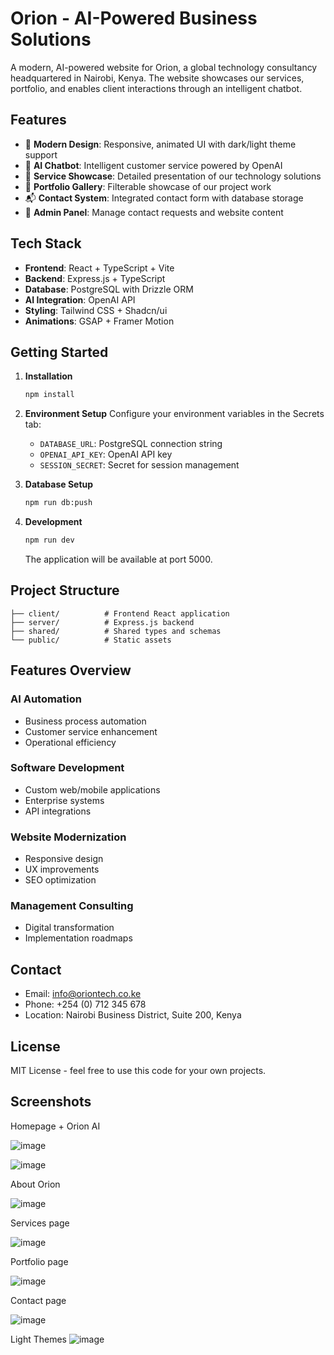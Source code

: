 
# Orion - AI-Powered Business Solutions

A modern, AI-powered website for Orion, a global technology consultancy headquartered in Nairobi, Kenya. The website showcases our services, portfolio, and enables client interactions through an intelligent chatbot.

## Features

- 🎯 **Modern Design**: Responsive, animated UI with dark/light theme support
- 🤖 **AI Chatbot**: Intelligent customer service powered by OpenAI
- 💼 **Service Showcase**: Detailed presentation of our technology solutions
- 📱 **Portfolio Gallery**: Filterable showcase of our project work
- 📬 **Contact System**: Integrated contact form with database storage
- 👤 **Admin Panel**: Manage contact requests and website content

## Tech Stack

- **Frontend**: React + TypeScript + Vite
- **Backend**: Express.js + TypeScript
- **Database**: PostgreSQL with Drizzle ORM
- **AI Integration**: OpenAI API
- **Styling**: Tailwind CSS + Shadcn/ui
- **Animations**: GSAP + Framer Motion

## Getting Started

1. **Installation**
   ```bash
   npm install
   ```

2. **Environment Setup**
   Configure your environment variables in the Secrets tab:
   - `DATABASE_URL`: PostgreSQL connection string
   - `OPENAI_API_KEY`: OpenAI API key
   - `SESSION_SECRET`: Secret for session management

3. **Database Setup**
   ```bash
   npm run db:push
   ```

4. **Development**
   ```bash
   npm run dev
   ```
   The application will be available at port 5000.

## Project Structure

```
├── client/          # Frontend React application
├── server/          # Express.js backend
├── shared/          # Shared types and schemas
└── public/          # Static assets
```

## Features Overview

### AI Automation
- Business process automation
- Customer service enhancement
- Operational efficiency

### Software Development
- Custom web/mobile applications
- Enterprise systems
- API integrations

### Website Modernization
- Responsive design
- UX improvements
- SEO optimization

### Management Consulting
- Digital transformation
- Implementation roadmaps

## Contact

- Email: info@oriontech.co.ke
- Phone: +254 (0) 712 345 678
- Location: Nairobi Business District, Suite 200, Kenya

## License

MIT License - feel free to use this code for your own projects.


## Screenshots

Homepage + Orion AI

![image](https://github.com/user-attachments/assets/5837ef90-f5aa-4ff7-acb3-cb665ca373a1)

![image](https://github.com/user-attachments/assets/2a0edab8-8faf-4ef7-8b05-759c69d1daf1)


About Orion

![image](https://github.com/user-attachments/assets/08107eb7-3406-48db-b6e3-d73a88a7244c)

Services page 

![image](https://github.com/user-attachments/assets/95885f53-f4a4-472c-9542-5573143e35b7)

Portfolio page 

![image](https://github.com/user-attachments/assets/63a37788-ebbb-4605-ae5e-4036f76f9f33)

Contact page

![image](https://github.com/user-attachments/assets/5323bb79-dfa9-41d2-a870-f36d2cb68357)

Light Themes
![image](https://github.com/user-attachments/assets/884ad812-cff5-4cc4-9ebb-c2cc7a8d361e)



